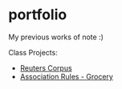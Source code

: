 # portfolio
My previous works of note :)

Class Projects: 
- [Reuters Corpus](./Reuters%20Author%20and%20Text%20Clustering.ipynb)
- [Association Rules - Grocery](./Association-rule-grocery.pdf)

